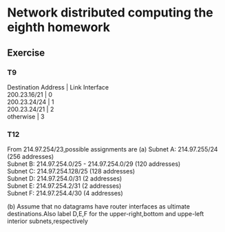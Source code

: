 # Network distributed computing the eighth homework
## Exercise
### T9
Destination Address | Link Interface  
200.23.16/21 | 0  
200.23.24/24 | 1  
200.23.24/21 | 2  
otherwise | 3  

### T12
From 214.97.254/23,possible assignments are
(a) Subnet A: 214.97.255/24 (256 addresses)   
Subnet B: 214.97.254.0/25 - 214.97.254.0/29 (120 addresses)     
Subnet C: 214.97.254.128/25 (128 addresses)  
Subnet D: 214.97.254.0/31 (2 addresses)   
Subnet E: 214.97.254.2/31 (2 addresses)  
Subnet F: 214.97.254.4/30 (4 addresses)  

(b) Assume that no datagrams have router interfaces as ultimate destinations.Also label D,E,F for the upper-right,bottom and uppe-left interior subnets,respectively
 
